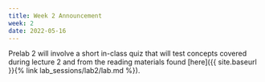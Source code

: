 ```yaml
---
title: Week 2 Announcement
week: 2
date: 2022-05-16
---
```


Prelab 2 will involve a short in-class quiz that will test concepts covered during lecture 2 and from the reading materials found [here]({{ site.baseurl }}{% link lab_sessions/lab2/lab.md %}).